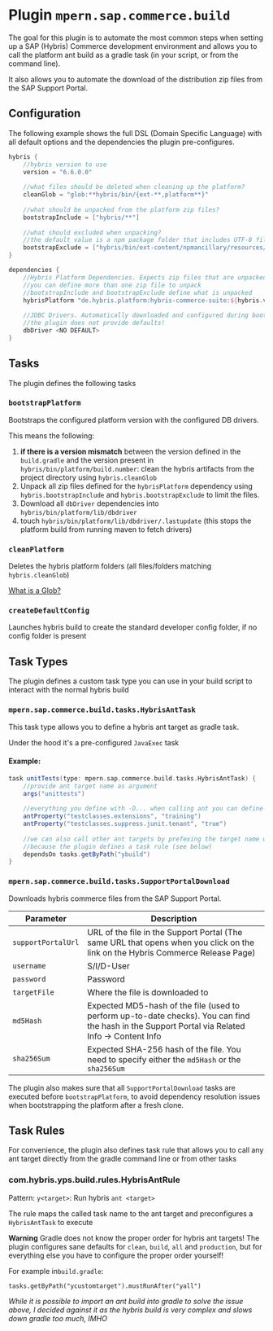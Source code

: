 # Plugin `mpern.sap.commerce.build`

The goal for this plugin is to automate the most common steps when setting up a SAP (Hybris) Commerce development environment and allows you to call the platform ant build as a gradle task (in your script, or from the command line).

It also allows you to automate the download of the distribution zip files from the SAP Support Portal.

## Configuration 
 
The following example shows the full DSL (Domain Specific Language) with all default options and the dependencies the 
plugin pre-configures.

```groovy
hybris {
    //hybris version to use
    version = "6.6.0.0"
    
    //what files should be deleted when cleaning up the platform?
    cleanGlob = "glob:**hybris/bin/{ext-**,platform**}"
    
    //what should be unpacked from the platform zip files?
    bootstrapInclude = ["hybris/**"]
    
    //what should excluded when unpacking?
    //the default value is a npm package folder that includes UTF-8 filenames, which lead to problems on linux
    bootstrapExclude = ["hybris/bin/ext-content/npmancillary/resources/npm/node_modules/http-server/node_modules/ecstatic/test/**"]
}

dependencies {
    //Hybris Platform Dependencies. Expects zip files that are unpacked into the project root folder
    //you can define more than one zip file to unpack
    //bootstrapInclude and bootstrapExclude define what is unpacked
    hybrisPlatform "de.hybris.platform:hybris-commerce-suite:${hybris.version}@zip"
    
    //JDBC Drivers. Automatically downloaded and configured during bootstrap, if a dependency is configured
    //the plugin does not provide defaults!
    dbDriver <NO DEFAULT>
}
```

## Tasks

The plugin defines the following tasks

### `bootstrapPlatform`

Bootstraps the configured platform version with the configured DB drivers.

This means the following:

1. **if there is a version mismatch** between the version defined
   in the `build.gradle` and the version present in `hybris/bin/platform/build.number`:
   clean the hybris artifacts from the project directory using `hybris.cleanGlob`
1. Unpack all zip files defined for the `hybrisPlatform` dependency using `hybris.bootstrapInclude` and
   `hybris.bootstrapExclude` to limit the files.
1. Download all `dbDriver` dependencies into `hybris/bin/platform/lib/dbdriver`
1. touch `hybris/bin/platform/lib/dbdriver/.lastupdate`
   (this stops the platform build from running maven to fetch drivers)

### `cleanPlatform`

Deletes the hybris platform folders (all files/folders matching `hybris.cleanGlob`)

[What is a Glob?](https://docs.oracle.com/javase/tutorial/essential/io/fileOps.html#glob)

### `createDefaultConfig`

Launches hybris build to create the standard developer config folder, if no config folder is present

## Task Types

The plugin defines a custom task type you can use in your build script to interact with the normal hybris build

### `mpern.sap.commerce.build.tasks.HybrisAntTask`

This task type allows you to define a hybris ant target as gradle task.

Under the hood it's a pre-configured `JavaExec` task

#### Example:

```groovy
task unitTests(type: mpern.sap.commerce.build.tasks.HybrisAntTask) {
    //provide ant target name as argument
    args("unittests")
    
    //everything you define with -D... when calling ant you can define via antProperty
    antProperty("testclasses.extensions", "training")
    antProperty("testclasses.suppress.junit.tenant", "true")
    
    //we can also call other ant targets by prefexing the target name with `y`
    //because the plugin defines a task rule (see below)
    dependsOn tasks.getByPath("ybuild")
}
```

### `mpern.sap.commerce.build.tasks.SupportPortalDownload`

Downloads hybris commerce files from the SAP Support Portal.

| Parameter     | Description |
| ------------- | ------------- |
| `supportPortalUrl` | URL of the file in the Support Portal (The same URL that opens when you click on the link on the Hybris Commerce Release Page) |
| `username`         | S/I/D-User |
| `password`         | Password  |
| `targetFile`       | Where the file is downloaded to |
| `md5Hash`          | Expected MD5-hash of the file (used to perform up-to-date checks). You can find the hash in the Support Portal via Related Info -> Content Info |
| `sha256Sum`        | Expected SHA-256 hash of the file. You need to specify either the `md5Hash` or the `sha256Sum` |

The plugin also makes sure that all `SupportPortalDownload` tasks are executed before `bootstrapPlatform`, to avoid
dependency resolution issues when bootstrapping the platform after a fresh clone.

## Task Rules

For convenience, the plugin also defines task rule that allows you to call any ant target directly from the gradle
command line or from other tasks


### com.hybris.yps.build.rules.HybrisAntRule

Pattern: `y<target>`: Run hybris `ant <target>`

The rule maps the called task name to the ant target and preconfigures a `HybrisAntTask` to execute

**Warning** Gradle does not know the proper order for hybris ant targets! The plugin configures sane defaults for
`clean`, `build`, `all` and `production`, but for everything else you have to configure the proper order
yourself!

For example in`build.gradle`:
````
tasks.getByPath("ycustomtarget").mustRunAfter("yall")
````
*While it is possible to import an ant build into gradle to solve the issue above, I decided against it as the hybris build is very complex and slows down gradle too much, IMHO*